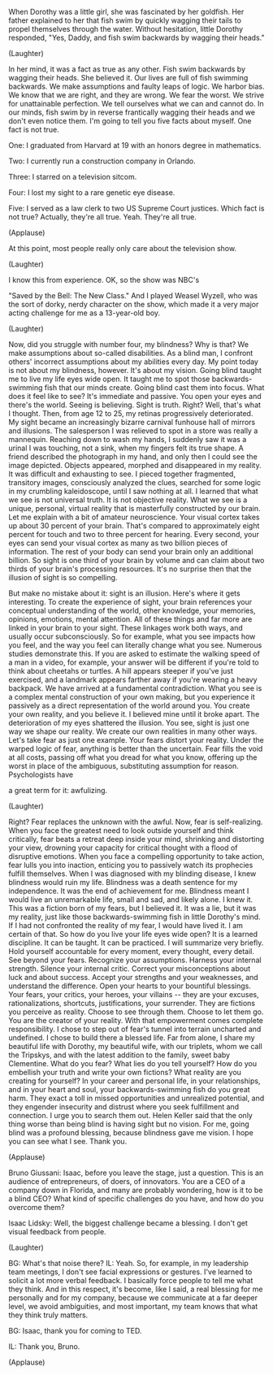 
When Dorothy was a little girl,
she was fascinated by her goldfish.
Her father explained to her that fish swim
by quickly wagging their tails
to propel themselves through the water.
Without hesitation,
little Dorothy responded,
&quot;Yes, Daddy, and fish swim backwards
by wagging their heads.&quot;

(Laughter)

In her mind, it was a fact
as true as any other.
Fish swim backwards
by wagging their heads.
She believed it.
Our lives are full
of fish swimming backwards.
We make assumptions
and faulty leaps of logic.
We harbor bias.
We know that we are right,
and they are wrong.
We fear the worst.
We strive for unattainable perfection.
We tell ourselves
what we can and cannot do.
In our minds, fish swim by in reverse
frantically wagging their heads
and we don&#39;t even notice them.
I&#39;m going to tell you
five facts about myself.
One fact is not true.

One: I graduated from Harvard at 19
with an honors degree in mathematics.

Two: I currently run
a construction company in Orlando.

Three: I starred on a television sitcom.

Four: I lost my sight
to a rare genetic eye disease.

Five: I served as a law clerk
to two US Supreme Court justices.
Which fact is not true?
Actually, they&#39;re all true.
Yeah. They&#39;re all true.

(Applause)

At this point, most people really
only care about the television show.

(Laughter)

I know this from experience.
OK, so the show was NBC&#39;s

&quot;Saved by the Bell: The New Class.&quot;
And I played Weasel Wyzell,
who was the sort of dorky,
nerdy character on the show,
which made it a very
major acting challenge
for me as a 13-year-old boy.

(Laughter)

Now, did you struggle
with number four, my blindness?
Why is that?
We make assumptions
about so-called disabilities.
As a blind man, I confront
others&#39; incorrect assumptions
about my abilities every day.
My point today is not
about my blindness, however.
It&#39;s about my vision.
Going blind taught me
to live my life eyes wide open.
It taught me to spot
those backwards-swimming fish
that our minds create.
Going blind cast them into focus.
What does it feel like to see?
It&#39;s immediate and passive.
You open your eyes and there&#39;s the world.
Seeing is believing. Sight is truth.
Right?
Well, that&#39;s what I thought.
Then, from age 12 to 25,
my retinas progressively deteriorated.
My sight became an increasingly bizarre
carnival funhouse hall
of mirrors and illusions.
The salesperson I was relieved
to spot in a store
was really a mannequin.
Reaching down to wash my hands,
I suddenly saw it was
a urinal I was touching, not a sink,
when my fingers felt its true shape.
A friend described
the photograph in my hand,
and only then I could see
the image depicted.
Objects appeared, morphed
and disappeared in my reality.
It was difficult and exhausting to see.
I pieced together fragmented,
transitory images,
consciously analyzed the clues,
searched for some logic
in my crumbling kaleidoscope,
until I saw nothing at all.
I learned that what we see
is not universal truth.
It is not objective reality.
What we see is a unique,
personal, virtual reality
that is masterfully
constructed by our brain.
Let me explain with a bit
of amateur neuroscience.
Your visual cortex takes up
about 30 percent of your brain.
That&#39;s compared to approximately
eight percent for touch
and two to three percent for hearing.
Every second, your eyes
can send your visual cortex
as many as two billion
pieces of information.
The rest of your body can send your brain
only an additional billion.
So sight is one third
of your brain by volume
and can claim about two thirds
of your brain&#39;s processing resources.
It&#39;s no surprise then
that the illusion
of sight is so compelling.

But make no mistake about it:
sight is an illusion.
Here&#39;s where it gets interesting.
To create the experience of sight,
your brain references your conceptual
understanding of the world,
other knowledge, your memories,
opinions, emotions, mental attention.
All of these things and far more
are linked in your brain to your sight.
These linkages work both ways,
and usually occur subconsciously.
So for example,
what you see impacts how you feel,
and the way you feel
can literally change what you see.
Numerous studies demonstrate this.
If you are asked to estimate
the walking speed of a man
in a video, for example,
your answer will be different if you&#39;re
told to think about cheetahs or turtles.
A hill appears steeper
if you&#39;ve just exercised,
and a landmark appears farther away
if you&#39;re wearing a heavy backpack.
We have arrived
at a fundamental contradiction.
What you see is a complex
mental construction of your own making,
but you experience it passively
as a direct representation
of the world around you.
You create your own reality,
and you believe it.
I believed mine until it broke apart.
The deterioration of my eyes
shattered the illusion.
You see, sight is just one way
we shape our reality.
We create our own realities
in many other ways.
Let&#39;s take fear as just one example.
Your fears distort your reality.
Under the warped logic of fear,
anything is better than the uncertain.
Fear fills the void at all costs,
passing off what you dread
for what you know,
offering up the worst
in place of the ambiguous,
substituting assumption for reason.
Psychologists have

a great term for it: awfulizing.

(Laughter)

Right?
Fear replaces the unknown with the awful.
Now, fear is self-realizing.
When you face the greatest need
to look outside yourself
and think critically,
fear beats a retreat
deep inside your mind,
shrinking and distorting your view,
drowning your capacity
for critical thought
with a flood of disruptive emotions.
When you face a compelling
opportunity to take action,
fear lulls you into inaction,
enticing you to passively watch
its prophecies fulfill themselves.
When I was diagnosed
with my blinding disease,
I knew blindness would ruin my life.
Blindness was a death sentence
for my independence.
It was the end of achievement for me.
Blindness meant I would live
an unremarkable life,
small and sad,
and likely alone.
I knew it.
This was a fiction born of my fears,
but I believed it.
It was a lie, but it was my reality,
just like those backwards-swimming fish
in little Dorothy&#39;s mind.
If I had not confronted
the reality of my fear,
I would have lived it.
I am certain of that.
So how do you live your life
eyes wide open?
It is a learned discipline.
It can be taught. It can be practiced.
I will summarize very briefly.
Hold yourself accountable
for every moment, every thought,
every detail.
See beyond your fears.
Recognize your assumptions.
Harness your internal strength.
Silence your internal critic.
Correct your misconceptions
about luck and about success.
Accept your strengths and your weaknesses,
and understand the difference.
Open your hearts
to your bountiful blessings.
Your fears, your critics,
your heroes, your villains --
they are your excuses,
rationalizations, shortcuts,
justifications, your surrender.
They are fictions you perceive as reality.
Choose to see through them.
Choose to let them go.
You are the creator of your reality.
With that empowerment
comes complete responsibility.
I chose to step out of fear&#39;s tunnel
into terrain uncharted and undefined.
I chose to build there a blessed life.
Far from alone,
I share my beautiful life with Dorothy,
my beautiful wife,
with our triplets,
whom we call the Tripskys,
and with the latest addition
to the family,
sweet baby Clementine.
What do you fear?
What lies do you tell yourself?
How do you embellish your truth
and write your own fictions?
What reality are you
creating for yourself?
In your career and personal life,
in your relationships,
and in your heart and soul,
your backwards-swimming fish
do you great harm.
They exact a toll in missed opportunities
and unrealized potential,
and they engender insecurity and distrust
where you seek fulfillment and connection.
I urge you to search them out.
Helen Keller said that the only thing
worse than being blind
is having sight but no vision.
For me, going blind
was a profound blessing,
because blindness gave me vision.
I hope you can see what I see.
Thank you.

(Applause)


Bruno Giussani: Isaac, before you
leave the stage, just a question.
This is an audience of entrepreneurs,
of doers, of innovators.
You are a CEO of a company
down in Florida,
and many are probably wondering,
how is it to be a blind CEO?
What kind of specific challenges
do you have, and how do you overcome them?

Isaac Lidsky: Well,
the biggest challenge became a blessing.
I don&#39;t get visual feedback from people.

(Laughter)


BG: What&#39;s that noise there? IL: Yeah.
So, for example,
in my leadership team meetings,
I don&#39;t see facial
expressions or gestures.
I&#39;ve learned to solicit
a lot more verbal feedback.
I basically force people
to tell me what they think.
And in this respect,
it&#39;s become, like I said, a real blessing
for me personally and for my company,
because we communicate
at a far deeper level,
we avoid ambiguities,
and most important, my team knows
that what they think truly matters.

BG: Isaac, thank you for coming to TED.

IL: Thank you, Bruno.

(Applause)

